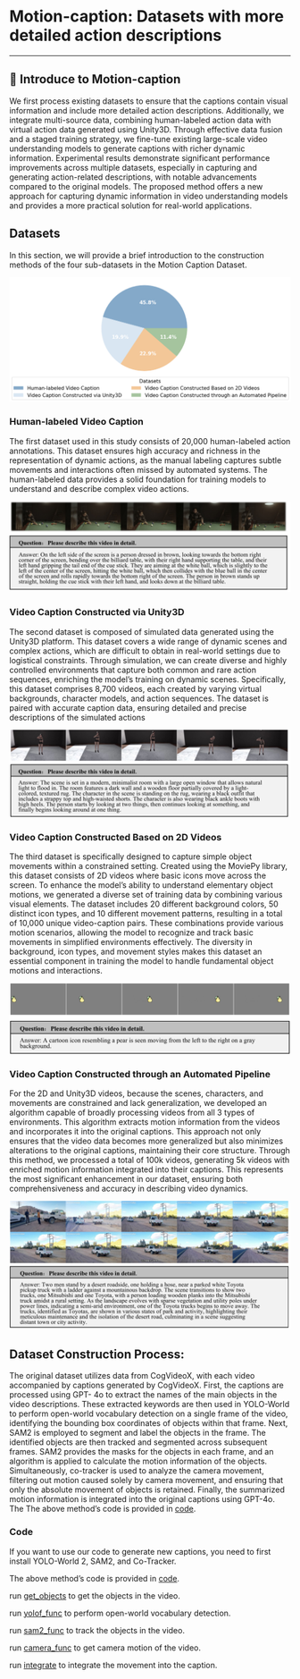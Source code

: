 # Motion-caption: Datasets with more detailed action descriptions

---

## 👀 Introduce to Motion-caption

We first process existing datasets to ensure that the captions contain visual information and include more detailed
action descriptions. Additionally, we integrate multi-source data, combining human-labeled action data with virtual 
action data generated using Unity3D. Through effective data fusion and a staged training strategy, we fine-tune existing
large-scale video understanding models to generate captions with richer dynamic information. Experimental results 
demonstrate significant performance improvements across multiple datasets, especially in capturing and generating 
action-related descriptions, with notable advancements compared to the original models. The proposed method offers a new
approach for capturing dynamic information in video understanding models and provides a more practical solution for 
real-world applications.

## Datasets

In this section, we will provide a brief introduction to the construction methods of the four sub-datasets in the Motion Caption 
Dataset.

<img src="./static/images/distribution.png" width="100%" height="50%">

### Human-labeled Video Caption

The first dataset used in this study consists of 20,000 human-labeled action annotations. This dataset ensures high accuracy 
and richness in the representation of dynamic actions, as the manual labeling captures subtle movements and interactions 
often missed by automated systems. The human-labeled data provides a solid foundation for training models to understand 
and describe complex video actions.

<img src="./static/images/image_caption_1.jpeg" width="100%" height="50%">

### Video Caption Constructed via Unity3D

The second dataset is composed of simulated data generated using the Unity3D platform. This dataset covers a wide range 
of dynamic scenes and complex actions, which are difficult to obtain in real-world settings due to logistical constraints.
Through simulation, we can create diverse and highly controlled environments that capture both common and rare action 
sequences, enriching the model’s training on dynamic scenes. Specifically, this dataset comprises 8,700 videos, each created
by varying virtual backgrounds, character models, and action sequences. The dataset is paired with accurate caption data, 
ensuring detailed and precise descriptions of the simulated actions

<img src="./static/images/image_caption_2.jpeg" width="100%" height="50%">

### Video Caption Constructed Based on 2D Videos

The third dataset is specifically designed to capture simple object movements within a constrained setting. Created using 
the MoviePy library, this dataset consists of 2D videos where basic icons move across the screen. To enhance the model’s 
ability to understand elementary object motions, we generated a diverse set of training data by combining various visual 
elements. The dataset includes 20 different background colors, 50 distinct icon types, and 10 different movement patterns, 
resulting in a total of 10,000 unique video-caption pairs. These combinations provide various motion scenarios, allowing 
the model to recognize and track basic movements in simplified environments effectively. The diversity in background, icon 
types, and movement styles makes this dataset an essential component in training the model to handle fundamental object 
motions and interactions.

<img src="./static/images/image_caption_3.jpeg" width="100%" height="50%">

### Video Caption Constructed through an Automated Pipeline

For the 2D and Unity3D videos, because the scenes, characters, and movements are constrained and lack generalization, we 
developed an algorithm capable of broadly processing videos from all 3 types of environments. This algorithm extracts 
motion information from the videos and incorporates it into the original captions. This approach not only ensures that 
the video data becomes more generalized but also minimizes alterations to the original captions, maintaining their core 
structure. Through this method, we processed a total of 100k videos, generating 5k videos with enriched motion information 
integrated into their captions. This represents the most significant enhancement in our dataset, ensuring both 
comprehensiveness and accuracy in describing video dynamics.

<img src="./static/images/image_caption_4.jpeg" width="100%" height="50%">

## Dataset Construction Process:

The original dataset utilizes data from CogVideoX, with each video accompanied by captions generated by CogVideoX. First,
the captions are processed using GPT- 4o to extract the names of the main objects in the video descriptions. These extracted
keywords are then used in YOLO-World to perform open-world vocabulary detection on a single frame of the video, identifying 
the bounding box coordinates of objects within that frame. Next, SAM2 is employed to segment and label the objects in the 
frame. The identified objects are then tracked and segmented across subsequent frames. SAM2 provides the masks for the 
objects in each frame, and an algorithm is applied to calculate the motion information of the objects. Simultaneously, 
co-tracker is used to analyze the camera movement, filtering out motion caused solely by camera movement, and ensuring 
that only the absolute movement of objects is retained. Finally, the summarized motion information is integrated into the 
original captions using GPT-4o. The The above method’s code is provided in [code](https://github.com/motion-caption/motion-caption.github.io/tree/main/code).

### Code

If you want to use our code to generate new captions, you need to first install YOLO-World 2, SAM2, and Co-Tracker.

The above method’s code is provided in [code](https://github.com/motion-caption/motion-caption.github.io/tree/main/code).

run [get_objects](https://github.com/motion-caption/motion-caption.github.io/blob/main/code/get_video_objects.py) to get the objects in the video.

run [yolof_func](https://github.com/motion-caption/motion-caption.github.io/blob/main/code/yolo_func.py) to perform open-world vocabulary detection.

run [sam2_func](https://github.com/motion-caption/motion-caption.github.io/blob/main/code/sam2_func.py) to track the objects in the video.

run [camera_func](https://github.com/motion-caption/motion-caption.github.io/blob/main/code/camera_func.py) to get camera motion of the video.

run [integrate](https://github.com/motion-caption/motion-caption.github.io/blob/main/code/integrate.py) to integrate the movement into the caption.
